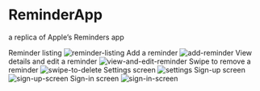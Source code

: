 # ReminderApp
a replica of Apple’s Reminders app

Reminder listing
![reminder-listing](https://github.com/huykgit98/ReminderApp/assets/38513782/5a276020-405b-44b7-8373-ac3707d8f500)
Add a reminder
![add-reminder](https://github.com/huykgit98/ReminderApp/assets/38513782/28fe71b6-5c36-47b9-a341-84cab46794de)
View details and edit a reminder
![view-and-edit-reminder](https://github.com/huykgit98/ReminderApp/assets/38513782/ece124e5-abaf-445e-83fe-93c93a7d365d)
Swipe to remove a reminder
![swipe-to-delete](https://github.com/huykgit98/ReminderApp/assets/38513782/9b70b448-7f96-4146-9894-85636d177ec1)
Settings screen
![settings](https://github.com/huykgit98/ReminderApp/assets/38513782/71e7abbf-7544-4b2e-9ea3-eee5f5f0e993)
Sign-up screen
![sign-up-screen](https://github.com/huykgit98/ReminderApp/assets/38513782/7379cc7c-14fb-4f0a-9bf0-e853dbd09fbc)
Sign-in screen
![sign-in-screen](https://github.com/huykgit98/ReminderApp/assets/38513782/c74dec34-1cad-407a-b615-505622e819c1)
